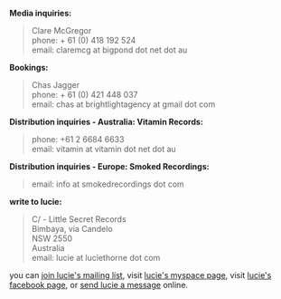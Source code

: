 **Media inquiries:**

> Clare McGregor  
> phone: + 61 (0) 418 192 524  
> email: claremcg at bigpond dot net dot au    

**Bookings:**

> Chas Jagger  
> phone: + 61 (0) 421 448 037  
> email: chas at brightlightagency at gmail dot com  

**Distribution inquiries - Australia: Vitamin Records:**  

> phone: +61 2 6684 6633  
> email: vitamin at vitamin dot net dot au

**Distribution inquiries - Europe: Smoked Recordings:**

> email: info at smokedrecordings dot com  

  [12]: mailto:vitamin@vitamin.net.au

**write to lucie:**

> C/ - Little Secret Records  
> Bimbaya, via Candelo  
> NSW 2550  
> Australia  
> email: lucie at luciethorne dot com  

  [8]: mailto:lucie@luciethorne.com

you can [join lucie's mailing list][9], visit [lucie's myspace page][10], 
visit [lucie's facebook page][23], or [send lucie a message][11] online.

  [9]: ?p=forms/mailing-list
  [10]: http://www.myspace.com/luciethornemusic
  [11]: ?p=forms/send-message
  [22]: http://www.abc.net.au/triplej/homeandhosed/blog/s2551581.htm
  [23]: http://www.facebook.com/lucie.thorne#!/lucie.thorne

